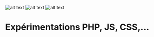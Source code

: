 ![alt text](https://img.shields.io/badge/PHP-blue "PHP")
![alt text](https://img.shields.io/badge/CSS-green "CSS")
![alt text](https://img.shields.io/badge/JS-yellow "JS")

# Expérimentations PHP, JS, CSS,...
